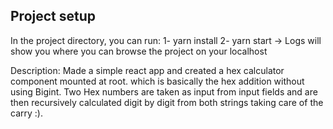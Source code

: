 

## Project setup

In the project directory, you can run:
1- yarn install
2- yarn start
-> Logs will show you where you can browse the project on your localhost

Description:
  Made a simple react app and created a hex calculator component mounted at root. which is basically the hex addition without using Bigint. Two Hex numbers are taken as input from input fields and are then recursively calculated digit by digit from both strings taking care of the carry :).
